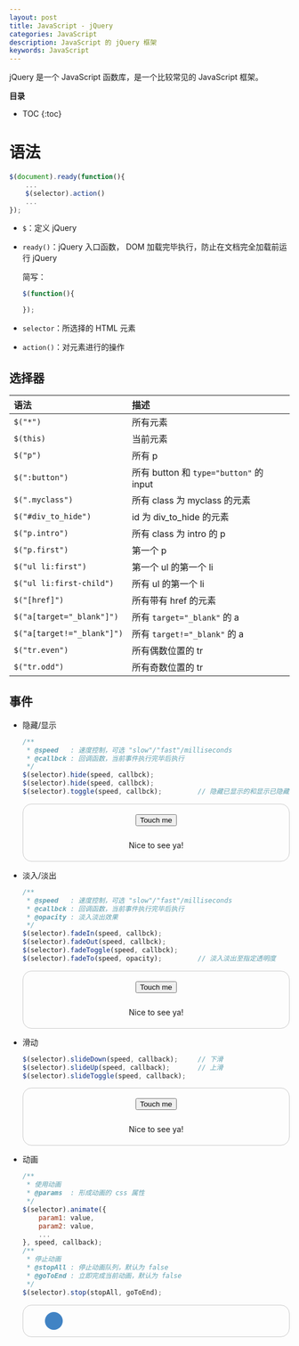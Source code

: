 ```yaml
---
layout: post
title: JavaScript - jQuery
categories: JavaScript
description: JavaScript 的 jQuery 框架
keywords: JavaScript
---
```


jQuery 是一个 JavaScript 函数库，是一个比较常见的 JavaScript 框架。

<script src="{{site.url}}/assets/vendor/jquery/dist/jquery.min.js"></script>

**目录**

* TOC
{:toc}

# 语法

```js
$(document).ready(function(){
    ...
    $(selector).action()
    ...
});
```

* `$`：定义 jQuery

* `ready()`：jQuery 入口函数， DOM 加载完毕执行，防止在文档完全加载前运行 jQuery

    简写：
    
    ```js
    $(function(){

    });
    ```

* `selector`：所选择的 HTML 元素

* `action()`：对元素进行的操作

## 选择器

语法 | 描述
:- | :-
`$("*")` | 所有元素
`$(this)` | 当前元素
`$("p")` | 所有 p 
`$(":button")` | 所有 button 和 `type="button"` 的 input
`$(".myclass")` | 所有 class 为 myclass 的元素
`$("#div_to_hide")` | id 为 div_to_hide 的元素
`$("p.intro")` | 所有 class 为 intro 的 p 
`$("p.first")` | 第一个 p 
`$("ul li:first")` | 第一个 ul 的第一个 li
`$("ul li:first-child")` | 所有 ul 的第一个 li
`$("[href]")` | 所有带有 href 的元素
`$("a[target="_blank"]")` | 所有 `target="_blank"` 的 a
`$("a[target!="_blank"]")` | 所有 `target!="_blank"` 的 a
`$("tr.even")` | 所有偶数位置的 tr
`$("tr.odd")` | 所有奇数位置的 tr

## 事件

* 隐藏/显示

    ```js
    /**
     * @speed   : 速度控制，可选 "slow"/"fast"/milliseconds
     * @callbck : 回调函数，当前事件执行完毕后执行
     */
    $(selector).hide(speed, callbck);
    $(selector).hide(speed, callbck);
    $(selector).toggle(speed, callbck);         // 隐藏已显示的和显示已隐藏的元素
    ```

    <div style="text-align:center; border: 1px solid #ccc;padding:6px 20px;border-radius: 16px;">
    <button id="btn_toggle" style="margin: 12px 0px">Touch me</button>
    <p id="p_toggle" style="text-align:center">Nice to see ya!</p>
    </div>

* 淡入/淡出

    ```js
    /**
     * @speed   : 速度控制，可选 "slow"/"fast"/milliseconds
     * @callbck : 回调函数，当前事件执行完毕后执行
     * @opacity : 淡入淡出效果
     */
    $(selector).fadeIn(speed, callbck);
    $(selector).fadeOut(speed, callbck);
    $(selector).fadeToggle(speed, callbck);
    $(selector).fadeTo(speed, opacity);         // 淡入淡出至指定透明度
    ```

    <div style="text-align:center; border: 1px solid #ccc;padding:6px 20px;border-radius: 16px;">
    <button id="btn_fade" style="margin: 12px 0px">Touch me</button>
    <p id="p_fade" style="text-align:center">Nice to see ya!</p>
    </div>

* 滑动

    ```js
    $(selector).slideDown(speed, callback);     // 下滑
    $(selector).slideUp(speed, callback);       // 上滑
    $(selector).slideToggle(speed, callback);
    ```

    <div style="text-align:center; border: 1px solid #ccc;padding:6px 20px;border-radius: 16px;">
    <button id="btn_slide" style="margin: 12px 0px">Touch me</button>
    <p id="p_slide" style="text-align:center">Nice to see ya!</p>
    </div>

* 动画

    ```js
    /**
     * 使用动画
     * @params  : 形成动画的 css 属性
     */
    $(selector).animate({
        param1: value,
        param2: value,
        ...
    }, speed, callback);
    /**
     * 停止动画
     * @stopAll : 停止动画队列，默认为 false
     * @goToEnd : 立即完成当前动画，默认为 false
     */
    $(selector).stop(stopAll, goToEnd);
    ```

    <div style="text-align:center; border: 1px solid #ccc;padding:6px 20px;border-radius: 16px;">
    <div onclick="tiggerAnimation()" style="margin:auto;width:400px;padding:6px">
    <div id="div_rolling_ball" style="background:#4183c4;height:32px;width:32px;position:relative;border-radius:16px;">
    </div>
	</div>
    </div>

<script>
$(function(){
    $("#btn_toggle").click(function(){
        $("#p_toggle").toggle("slow");
    });
    $("#btn_fade").click(function(){
        $("#p_fade").fadeToggle("slow");
    });
    $("#btn_slide").click(function(){
        $("#p_slide").slideToggle("slow");
    });
});
function tiggerAnimation(){
   window.setInterval(function(){
	   $("#div_rolling_ball").animate({left:'+=400px'}, 1500);
    $("#div_rolling_ball").animate({left:'-=400px'}, 1500);
  }, 1000);
};
</script>
